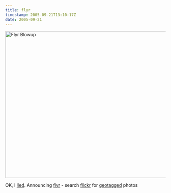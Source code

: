 ```yaml
---
title: flyr
timestamp: 2005-09-21T13:10:17Z
date: 2005-09-21
---
```


<a href="http://www.flickr.com/photos/psd/45328543/" title="Flyr Blowup by psd, on Flickr"><img src="http://farm1.staticflickr.com/32/45328543_c1eaacf996_z.jpg?zz=1" width="640" height="460" alt="Flyr Blowup"></a>
<p>OK, I <a href="http://blog.whatfettle.com/archives/000302.html">lied</a>. Announcing
    <a href="http://flyr.whatfettle.com/">flyr</a>
        - search <a href="http://www.flickr.com">flickr</a>
        for <a href="http://www.flickr.com/groups/geotagging">geotagged</a> photos
    </p>
